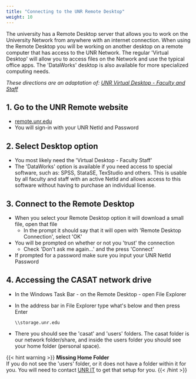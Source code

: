 ```yaml
---
title: "Connecting to the UNR Remote Desktop"
weight: 10
---
```


The university has a Remote Desktop server that allows you to work on the University Network from anywhere with an internet connection. When using the Remote Desktop you will be working on another desktop on a remote computer that has access to the UNR Network. The regular 'Virtual Desktop' will allow you to access files on the Network and use the typical office apps. The 'DataWorks' desktop is also available for more specialized computing needs.

*These directions are an adaptation of: [UNR Virtual Desktop - Faculty and Staff](https://unr.teamdynamix.com/TDClient/2684/Portal/KB/ArticleDet?ID=117557)*

## 1. Go to the UNR Remote website
- [remote.unr.edu](https://remote.unr.edu)
- You will sign-in with your UNR NetId and Password

## 2. Select Desktop option
- You most likely need the 'Virtual Desktop - Faculty Staff'
- The 'DataWorks' option is available if you need access to special software, such as: SPSS, StataSE, TexStudio and others. This is usable by all faculty and staff with an active NetId and allows access to this software without having to purchase an individual license.

## 3. Connect to the Remote Desktop
- When you select your Remote Desktop option it will download a small file, open that file
    - In the prompt it should say that it will open with 'Remote Desktop Connection', select 'OK'
- You will be prompted on whether or not you 'trust' the connection
    - Check 'Don't ask me again...' and the press 'Connect'
- If prompted for a password make sure you input your UNR NetId Password

## 4. Accessing the CASAT network drive
- In the Windows Task Bar - on the Remote Desktop - open File Explorer
- In the address bar in File Explorer type what's below and then press Enter

    `\\storage.unr.edu`

- There you should see the 'casat' and 'users' folders. The casat folder is our network folder/share, and inside the users folder you should see your home folder (personal space).

{{< hint warning >}}
**Missing Home Folder**\
If you do not see the 'users' folder, or it does not have a folder within it for you. You will need to contact [UNR IT](https://oit.unr.edu) to get that setup for you.
{{< /hint >}}
